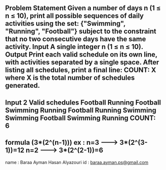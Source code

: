 Problem Statement
Given a number of days n (1 ≤ n ≤ 10), print all possible sequences of daily activities using the set:
{"Swimming", "Running", "Football"}
subject to the constraint that no two consecutive days have the same activity.
Input
A single integer n (1 ≤ n ≤ 10).
Output
Print each valid schedule on its own line, with activities separated by a single space.
After listing all schedules, print a final line: COUNT: X where X is the total number of schedules
generated.
-------------------------
Input
2
Valid schedules
Football Running
Football Swimming
Running Football
Running Swimming
Swimming Football
Swimming Running
COUNT: 6
-------------------------
formula (3*(2^(n-1)))
ex : n=3 ---> 3*(2^(3-1))=12
     n=2 ---> 3*(2^(2-1))=6
-------------------------
name : Baraa Ayman Hasan Alyazouri 
id : baraa.ayman.ps@gmail.com
